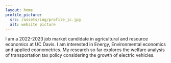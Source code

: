 ```yaml
---
layout: home
profile_picture:
  src: /assets/img/profile_jc.jpg
  alt: website picture
---
```


<p>
I am a 2022-2023 job market candidate in agricultural and resource economics at UC Davis. I am interested in Energy, Environmental economics and applied econometrics. My research so far explores the welfare analysis of transportation tax policy considering the growth of electric vehicles.
</p>

